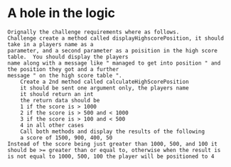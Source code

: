 # A hole in the logic
    Orignally the challenge requirements where as follows. 
    Challenge create a method called displayHighscorePosition, it should take in a players name as a
    parameter, and a second parameter as a poisition in the high score table.  You should display the players
    name along with a message like " managed to get into position " and the position they got and a further
    message " on the high score table ".
        Create a 2nd method called calculateHighScorePosition
        it should be sent one argument only, the players name
        it should return an int
        the return data should be
        1 if the score is > 1000
        2 if the score is > 500 and < 1000
        3 if the score is > 100 and < 500
        4 in all other cases
        Call both methods and display the results of the following
        a score of 1500, 900, 400, 50
    Instead of the score being just greater than 1000, 500, and 100 it 
    should be >= greater than or equal to, otherwise when the result is
    is not equal to 1000, 500, 100 the player will be positioned to 4 

        